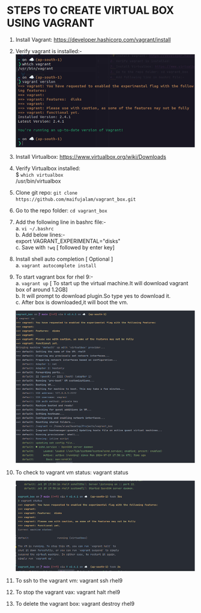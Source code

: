 # **STEPS TO CREATE VIRTUAL BOX USING VAGRANT**
1. Install Vagrant: https://developer.hashicorp.com/vagrant/install
2. Verify vagrant is installed:-
   ![img.png](img.png)
3. Install Virtualbox: https://www.virtualbox.org/wiki/Downloads
4. Verify Virtualbox installed:  
    $ `which virtualbox `  
       /usr/bin/virtualbox  
5. Clone git repo: `git clone https://github.com/maifujalam/vagrant_box.git`
6. Go to the repo folder: `cd vagrant_box `
7. Add the following line in bashrc file:-   
   a. `vi ~/.bashrc`  
   b. Add below lines:-  
        export VAGRANT_EXPERIMENTAL="disks"  
   c. Save with `!wq` [ followed by enter key]
8. Install shell auto completion [ Optional ]   
    a.  `vagrant autocomplete install`
9. To start vagrant box for rhel 9:-  
   a. `vagrant up` [ To start up the virtual machine.It will download vagrant box of around 1.2GB]  
   b. It will prompt to download plugin.So type yes to download it.   
   c. After box is downloaded,it will boot the vm.  

     ![img_1.png](img_1.png)
10. To check to vagrant vm status: vagrant status  

    ![img_2.png](img_2.png)

11. To ssh to the vagrant vm: vagrant ssh rhel9
12. To stop the vagrant vax: vagrant halt rhel9
13. To delete the vagrant box: vagrant destroy rhel9